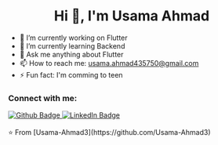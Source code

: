  <h1 align="center">Hi 👋, I'm Usama Ahmad</h1>

- 🔭 I’m currently working on Flutter
- 🌱 I’m currently learning Backend
- 💬 Ask me anything about Flutter 
- 📫 How to reach me: usama.ahmad435750@gmail.com
- ⚡ Fun fact: I'm comming to teen
  
### Connect with me:
<div id="badges">
  <a href="https://github.com/Usama-Ahmad3">
    <img src="https://img.shields.io/badge/Github-white?style=for-the-badge&logo=Github&logoColor=black" alt="Github Badge"/>
  </a>
   <a href="https://www.linkedin.com/in/usama-ahmad-a5780a1a4/">
    <img src="https://img.shields.io/badge/LinkedIn-0077B5?style=for-the-badge&logo=linkedin&logoColor=white" alt="LinkedIn Badge" style="width=50; height=50"/>
  </a>
</div>


<br>
⭐️ From [Usama-Ahmad3](https://github.com/Usama-Ahmad3)

